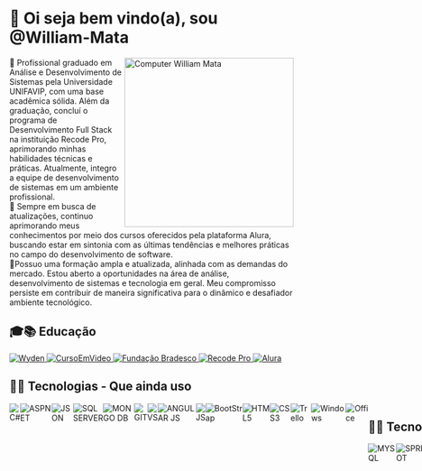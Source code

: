 <h1>👋 Oi seja bem vindo(a), sou @William-Mata</h1>

<img src="https://raw.githubusercontent.com/MicaelliMedeiros/micaellimedeiros/master/image/computer-illustration.png" min-width="300px" max-width="300px" width="300px" align="right" alt="Computer William Mata">
<p>
🌱 Profissional graduado em Análise e Desenvolvimento de Sistemas pela Universidade UNIFAVIP, com uma base acadêmica sólida. Além da graduação, concluí o programa de Desenvolvimento Full Stack na instituição Recode Pro, aprimorando minhas habilidades técnicas e práticas. Atualmente, integro a equipe de desenvolvimento de sistemas em um ambiente profissional. <br>
👀 Sempre em busca de atualizações, continuo aprimorando meus conhecimentos por meio dos cursos oferecidos pela plataforma Alura, buscando estar em sintonia com as últimas tendências e melhores práticas no campo do desenvolvimento de software.<br>
💞️Possuo uma formação ampla e atualizada, alinhada com as demandas do mercado. Estou aberto a oportunidades na área de análise, desenvolvimento de sistemas e tecnologia em geral. Meu compromisso persiste em contribuir de maneira significativa para o dinâmico e desafiador ambiente tecnológico.<br>
</p>

<h2>🎓📚 Educação</h2>

<a href="https://www.wyden.com.br/unifavip">
  <img src="https://user-images.githubusercontent.com/50085652/141135219-716ed649-204b-40d9-af26-0b29fcc8401c.png"alt="Wyden">
</a>
<a href="https://www.cursoemvideo.com/">
  <img src="https://user-images.githubusercontent.com/50085652/141146138-17b23946-fc05-41d0-b5f9-bc1cf9818d8b.png"alt="CursoEmVideo">
</a>
<a href="https://www.ev.org.br/">
  <img src="https://user-images.githubusercontent.com/50085652/141141290-8bc34fc0-afc7-43fb-971d-b26edb5102ef.png" alt="Fundação Bradesco">
</a>
<a href="https://www.recodepro.org.br/">
  <img src="https://user-images.githubusercontent.com/50085652/141139764-4b71c06d-b250-4ed5-9bc7-def06b328d6c.png" alt="Recode Pro">
</a>
<a href="https://cursos.alura.com.br/">
  <img src="https://github.com/William-Mata/William-Mata/assets/50085652/e1bad30f-6403-464b-a0dd-0239acdefd8e" alt="Alura">
</a>

<h2>👨‍💻 Tecnologias - Que ainda uso</h2>

<div style="display:flex">
  <img src="https://img.shields.io/badge/C%23-239120?style=for-the-badge&logo=c-sharp&logoColor=white" alt="C#">
  <img src="https://img.shields.io/badge/.NET-512BD4?style=for-the-badge&logo=dotnet&logoColor=white" alt="ASPNET">
  <img src="https://img.shields.io/badge/json-5E5C5C?style=for-the-badge&logo=json&logoColor=white" alt="JSON">
  <img src="https://img.shields.io/badge/Microsoft%20SQL%20Server-CC2927?style=for-the-badge&logo=microsoft%20sql%20server&logoColor=white" alt="SQL SERVER">
  <img src="https://img.shields.io/badge/MongoDB-4EA94B?style=for-the-badge&logo=mongodb&logoColor=white" alt="MONGO DB">
  <img src="https://img.shields.io/badge/Git-F05032?style=for-the-badge&logo=git&logoColor=white" alt="GIT">
  <img src="https://img.shields.io/badge/Visual_Studio-5C2D91?style=for-the-badge&logo=visual%20studio&logoColor=white" alt="VS">
  <img src="https://img.shields.io/badge/angular.js-%23E23237.svg?style=for-the-badge&logo=angularjs&logoColor=white" alt="ANGULAR JS">
  <img src="https://img.shields.io/badge/JavaScript-323330?style=for-the-badge&logo=javascript&logoColor=F7DF1E" alt="JS">
  <img src="https://img.shields.io/badge/Bootstrap-563D7C?style=for-the-badge&logo=bootstrap&logoColor=white" alt="BootStrap">
  <img src="https://img.shields.io/badge/HTML5-E34F26?style=for-the-badge&logo=html5&logoColor=white" alt="HTML5">
  <img src="https://img.shields.io/badge/CSS3-1572B6?style=for-the-badge&logo=css3&logoColor=white" alt="CSS3">
  <img src="https://img.shields.io/badge/Trello-0052CC?style=for-the-badge&logo=trello&logoColor=white" alt="Trello">
  <img src="https://img.shields.io/badge/Windows-0078D6?style=for-the-badge&logo=windows&logoColor=white" alt="Windows">
  <img src="https://img.shields.io/badge/Microsoft_Office-D83B01?style=for-the-badge&logo=microsoft-office&logoColor=white" alt="Office">
<div>

<h2>👨‍💻 Tecnologias - Que já utilizei </h2>

<div style="display:flex">
  <img src="https://img.shields.io/badge/MySQL-005C84?style=for-the-badge&logo=mysql&logoColor=white" alt="MYSQL">

  <img src="https://img.shields.io/badge/Spring_Boot-F2F4F9?style=for-the-badge&logo=spring-boot" alt="SPRINGBOOT">
  <img src="https://img.shields.io/badge/React-20232A?style=for-the-badge&logo=react&logoColor=61DAFB" alt="REACT">
  <img src="https://img.shields.io/badge/Java-ED8B00?style=for-the-badge&logo=java&logoColor=with" alt="JAVA">
  <img src="https://img.shields.io/badge/Visual_Studio_Code-0078D4?style=for-the-badge&logo=visual%20studio%20code&logoColor=white" alt="VSC">
  <img src="https://img.shields.io/badge/Eclipse-2C2255?style=for-the-badge&logo=eclipse&logoColor=white" alt="ECLIPSE">
  <img src="https://img.shields.io/badge/Android_Studio-3DDC84?style=for-the-badge&logo=android-studio&logoColor=white" alt="Android-Studio">
  <img src="https://img.shields.io/badge/Notepad++-90E59A.svg?style=for-the-badge&logo=notepad%2B%2B&logoColor=black" alt="NotePad++">
  <img src="https://img.shields.io/badge/sublime_text-%23575757.svg?&style=for-the-badge&logo=sublime-text&logoColor=important" alt="Sublime">
  <img src="https://img.shields.io/badge/Apache-D22128?style=for-the-badge&logo=Apache&logoColor=white" alt="Apache">
  <img src="https://img.shields.io/badge/C-00599C?style=for-the-badge&logo=c&logoColor=white" alt="C">
  <img src="https://img.shields.io/badge/C%2B%2B-00599C?style=for-the-badge&logo=c%2B%2B&logoColor=white" alt="C++">
  <img src="https://img.shields.io/badge/PHP-777BB4?style=for-the-badge&logo=php&logoColor=white" alt="PHP">
  <img src="https://img.shields.io/badge/SQLite-07405E?style=for-the-badge&logo=sqlite&logoColor=white" alt="SQL-LITE">
<div>
  
<h2>📫 Entre em contato comigo</h2>

<div style="display:flex">
  <a href="https://www.linkedin.com/in/william-mata/">
    <img src="https://img.shields.io/badge/LinkedIn-0077B5?style=for-the-badge&logo=linkedin&logoColor=white" alt="Linkedin">
  </a>
  <a href="william.xavante@gmail.com">
    <img src="https://img.shields.io/badge/Gmail-D14836?style=for-the-badge&logo=gmail&logoColor=white" alt="Gmail">
  </a>
  <a href="https://github.com/William-Mata">
    <img src="https://img.shields.io/badge/GitHub-100000?style=for-the-badge&logo=github&logoColor=white" alt="GitHub">
  </a>
<div>
  
<h2>Música 🎶</h2>
                                                                                                                  
<a href="https://www.youtube.com/watch?v=ulO5opUXnBk">
  <img src="https://img.shields.io/badge/YouTube_Music-FF0000?style=for-the-badge&logo=youtube-music&logoColor=white" alt="Musica-Pontes-Industrutiveis"><br>
</a>
<img src="https://github.com/William-Mata/William-Mata/assets/50085652/ba27131f-8da7-4ff9-9cea-05bc8787bc3a" alt="Charlie-Bronw-jr">

<h2>📊Estatísticas</h2>

<div style="display:flex">
  <img height="160em" src="https://github-readme-stats.vercel.app/api?username=William-Mata&show_icons=true&theme=synthwave&title_color=synthwave&locale=pt-br" alt="Estatísticas-Pagina">
  <a href="https://github.com/William-Mata/github-readme-stats">
    <img height="160em" src="https://github-readme-stats.vercel.app/api/top-langs/?username=William-Mata&layout=compact&langs_count=8&theme=synthwave&title_color=synthwave&locale=pt-br" alt="Top">
  </a>
</div>

<p align="center"> Você é o visitante de numero </p>
<p align="center"><img alingn="center" src="https://profile-counter.glitch.me/WilliamMata/count.svg"></p>
